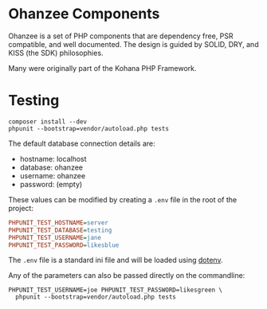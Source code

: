 # Ohanzee Components

Ohanzee is a set of PHP components that are dependency free, PSR compatible, and well documented. The design is guided by SOLID, DRY, and KISS (the SDK) philosophies.

Many were originally part of the Kohana PHP Framework.

# Testing

```
composer install --dev
phpunit --bootstrap=vendor/autoload.php tests
```

The default database connection details are:

- hostname: localhost
- database: ohanzee
- username: ohanzee
- password: (empty)

These values can be modified by creating a `.env` file in the root of the project:

```ini
PHPUNIT_TEST_HOSTNAME=server
PHPUNIT_TEST_DATABASE=testing
PHPUNIT_TEST_USERNAME=jane
PHPUNIT_TEST_PASSWORD=likesblue
```

The `.env` file is a standard ini file and will be loaded using [dotenv](https://github.com/vlucas/phpdotenv).

Any of the parameters can also be passed directly on the commandline:

```
PHPUNIT_TEST_USERNAME=joe PHPUNIT_TEST_PASSWORD=likesgreen \
  phpunit --bootstrap=vendor/autoload.php tests
```
